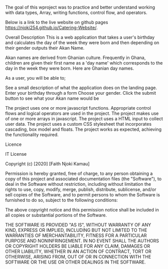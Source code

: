 The goal of this wproject was to practice and better understand  working with data types, Array, writing functions, control flow, and operators.

Below is a link to the live website on github pages
https://njoki254.github.io/Catering-Website/.

Overall Description
This is a web application that takes a user's birthday and calculates the day of the week they were born and then depending on their gender outputs their Akan Name.

Akan names are derived from Ghanian culture. Frequently in Ghana, children are given their first name as a 'day name' which corresponds to the day in the week they were born. Here are Ghanian day names.

As a user, you will be able to;

See a  small description of what the application does on the landing page.
Enter your birthday through a form
Choose your gender.
Click the submit button to see what your Akan name would be

The project uses one or more javascript functions.
Appropriate control flows and logical operators are used in the project.
The project makes use of one or more arrays in javascript.
The project uses a  HTML input to collect user data.
The project uses a custom CSS stylesheet that incorporates cascading, box model and floats.
The project works as expected, achieving the functionality required.


Licence

IT License

Copyright (c) [2020] [Faith Njoki Kamau]

Permission is hereby granted, free of charge, to any person obtaining a copy
of this project and associated documentation files (the "Software"), to deal
in the Software without restriction, including without limitation the rights
to use, copy, modify, merge, publish, distribute, sublicense, and/or sell
copies of the Software, and to permit persons to whom the Software is
furnished to do so, subject to the following conditions:

The above copyright notice and this permission notice shall be included in all
copies or substantial portions of the Software.

THE SOFTWARE IS PROVIDED "AS IS", WITHOUT WARRANTY OF ANY KIND, EXPRESS OR
IMPLIED, INCLUDING BUT NOT LIMITED TO THE WARRANTIES OF MERCHANTABILITY,
FITNESS FOR A PARTICULAR PURPOSE AND NONINFRINGEMENT. IN NO EVENT SHALL THE
AUTHORS OR COPYRIGHT HOLDERS BE LIABLE FOR ANY CLAIM, DAMAGES OR OTHER
LIABILITY, WHETHER IN AN ACTION OF CONTRACT, TORT OR OTHERWISE, ARISING FROM,
OUT OF OR IN CONNECTION WITH THE SOFTWARE OR THE USE OR OTHER DEALINGS IN THE
SOFTWARE.
